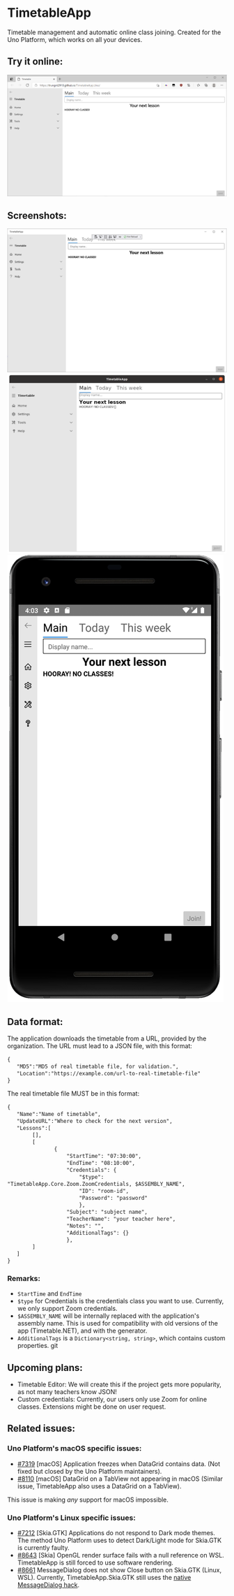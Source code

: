 # TimetableApp
Timetable management and automatic online class joining. Created for the Uno Platform, which works on all your devices.

## Try it online:
![WASM screenshot](Images/WASM.png)

## Screenshots:
![UWP screenshot](Images/UWP.png)  
![GTK screenshot](Images/Gtk.png)
![Android screenshot](Images/Android.png)

## Data format: 
The application downloads the timetable from a URL, provided by the organization. The URL must lead to a JSON file, with this format:

```
{  
   "MD5":"MD5 of real timetable file, for validation.",  
   "Location":"https://example.com/url-to-real-timetable-file"  
}
```

The real timetable file MUST be in this format:

```
{
   "Name":"Name of timetable",  
   "UpdateURL":"Where to check for the next version",  
   "Lessons":[  
        [],  
        [  
               {
                   "StartTime": "07:30:00",  
                   "EndTime": "08:10:00",  
                   "Credentials": {  
                       "$type": "TimetableApp.Core.Zoom.ZoomCredentials, $ASSEMBLY_NAME",  
                       "ID": "room-id",  
                       "Password": "password"  
                       },  
                   "Subject": "subject name",  
                   "TeacherName": "your teacher here",  
                   "Notes": "",  
                   "AdditionalTags": {}  
                   },  
        ]  
   ]  
}  
```

### Remarks:
- `StartTime` and `EndTime`
- `$type` for Credentials is the credentials class you want to use. Currently, we only support Zoom credentials.
- `$ASSEMBLY_NAME` will be internally replaced with the application's assembly name. This is used for compatibility with old versions of the app (Timetable.NET), and with the generator.
- `AdditionalTags` is a `Dictionary<string, string>`, which contains custom properties. 
git 
## Upcoming plans:  
- Timetable Editor: We will create this if the project gets more popularity, as not many teachers know JSON!
- Custom credentials: Currently, our users only use Zoom for online classes. Extensions might be done on user request.

## Related issues:  
### Uno Platform's macOS specific issues:  
- [#7319](https://github.com/unoplatform/uno/issues/7319) \[macOS\] Application freezes when DataGrid contains data. (Not fixed but closed by the Uno Platform maintainers).
- [#8110](https://github.com/unoplatform/uno/issues/8110) \[macOS\] DataGrid on a TabView not appearing in macOS (Similar issue, TimetableApp also uses a DataGrid on a TabView).

This issue is making _any_ support for macOS impossible.

### Uno Platform's Linux specific issues:
- [#7212](https://github.com/unoplatform/uno/issues/7212) \[Skia.GTK\] Applications do not respond to Dark mode themes. The method Uno Platform uses to detect Dark/Light mode for Skia.GTK is currently faulty.
- [#8643](https://github.com/unoplatform/uno/issues/8643) \[Skia\] OpenGL render surface fails with a null reference on WSL. TimetableApp is still forced to use software rendering.
- [#8661](https://github.com/unoplatform/uno/issues/8661) MessageDialog does not show Close button on Skia.GTK (Linux, WSL). Currently, TimetableApp.Skia.GTK still uses the [native MessageDialog hack](https://github.com/AzureAms/TimetableApp.Uno/blob/master/TimetableApp/TimetableApp.Skia.Gtk/MessageDialog.cs).
